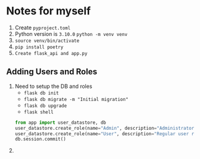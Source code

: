 # Notes for myself

1. Create `pyproject.toml`
2. Python version is `3.10.0` `python -m venv venv`
3. `source venv/bin/activate`
3. `pip install poetry`
4. `Create flask_api and app.py`

## Adding Users and Roles
1. Need to setup the DB and roles
    - `flask db init`
    - `flask db migrate -m "Initial migration"`
    - `flask db upgrade`
    - `flask shell`
    ```python
    from app import user_datastore, db
    user_datastore.create_role(name="Admin", description="Administrator role")
    user_datastore.create_role(name="User", description="Regular user role")
    db.session.commit()
    ```
2.

